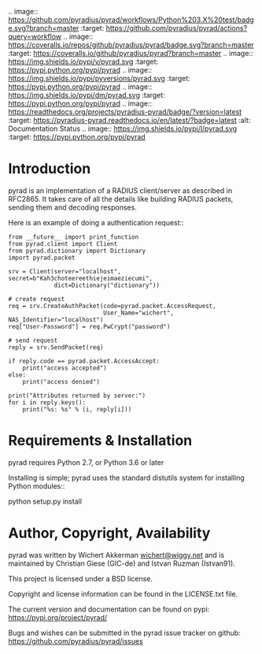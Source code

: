 
.. image:: https://github.com/pyradius/pyrad/workflows/Python%203.X%20test/badge.svg?branch=master
    :target: https://github.com/pyradius/pyrad/actions?query=workflow
.. image:: https://coveralls.io/repos/github/pyradius/pyrad/badge.svg?branch=master
    :target: https://coveralls.io/github/pyradius/pyrad?branch=master
.. image:: https://img.shields.io/pypi/v/pyrad.svg
    :target: https://pypi.python.org/pypi/pyrad
.. image:: https://img.shields.io/pypi/pyversions/pyrad.svg
    :target: https://pypi.python.org/pypi/pyrad
.. image:: https://img.shields.io/pypi/dm/pyrad.svg
    :target: https://pypi.python.org/pypi/pyrad
.. image:: https://readthedocs.org/projects/pyradius-pyrad/badge/?version=latest
    :target: https://pyradius-pyrad.readthedocs.io/en/latest/?badge=latest
    :alt: Documentation Status
.. image:: https://img.shields.io/pypi/l/pyrad.svg
    :target: https://pypi.python.org/pypi/pyrad

Introduction
============

pyrad is an implementation of a RADIUS client/server as described in RFC2865.
It takes care of all the details like building RADIUS packets, sending
them and decoding responses.

Here is an example of doing a authentication request::

    from __future__ import print_function
    from pyrad.client import Client
    from pyrad.dictionary import Dictionary
    import pyrad.packet

    srv = Client(server="localhost", secret=b"Kah3choteereethiejeimaeziecumi",
                 dict=Dictionary("dictionary"))

    # create request
    req = srv.CreateAuthPacket(code=pyrad.packet.AccessRequest,
                               User_Name="wichert", NAS_Identifier="localhost")
    req["User-Password"] = req.PwCrypt("password")

    # send request
    reply = srv.SendPacket(req)

    if reply.code == pyrad.packet.AccessAccept:
        print("access accepted")
    else:
        print("access denied")

    print("Attributes returned by server:")
    for i in reply.keys():
        print("%s: %s" % (i, reply[i]))



Requirements & Installation
===========================

pyrad requires Python 2.7, or Python 3.6 or later

Installing is simple; pyrad uses the standard distutils system for installing
Python modules::

  python setup.py install


Author, Copyright, Availability
===============================

pyrad was written by Wichert Akkerman <wichert@wiggy.net> and is maintained by 
Christian Giese (GIC-de) and Istvan Ruzman (Istvan91). 

This project is licensed under a BSD license.

Copyright and license information can be found in the LICENSE.txt file.

The current version and documentation can be found on pypi:
https://pypi.org/project/pyrad/

Bugs and wishes can be submitted in the pyrad issue tracker on github:
https://github.com/pyradius/pyrad/issues
